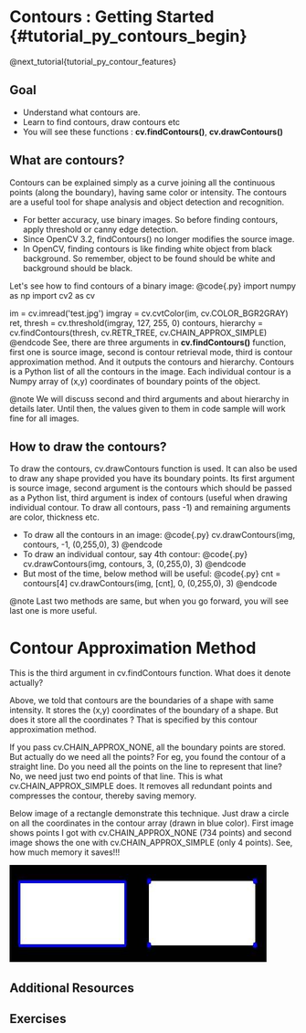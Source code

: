 Contours : Getting Started {#tutorial_py_contours_begin}
==========================

@next_tutorial{tutorial_py_contour_features}

Goal
----

-   Understand what contours are.
-   Learn to find contours, draw contours etc
-   You will see these functions : **cv.findContours()**, **cv.drawContours()**

What are contours?
------------------

Contours can be explained simply as a curve joining all the continuous points (along the boundary),
having same color or intensity. The contours are a useful tool for shape analysis and object
detection and recognition.

-   For better accuracy, use binary images. So before finding contours, apply threshold or canny
    edge detection.
-   Since OpenCV 3.2, findContours() no longer modifies the source image.
-   In OpenCV, finding contours is like finding white object from black background. So remember,
    object to be found should be white and background should be black.

Let's see how to find contours of a binary image:
@code{.py}
import numpy as np
import cv2 as cv

im = cv.imread('test.jpg')
imgray = cv.cvtColor(im, cv.COLOR_BGR2GRAY)
ret, thresh = cv.threshold(imgray, 127, 255, 0)
contours, hierarchy = cv.findContours(thresh, cv.RETR_TREE, cv.CHAIN_APPROX_SIMPLE)
@endcode
See, there are three arguments in **cv.findContours()** function, first one is source image, second
is contour retrieval mode, third is contour approximation method. And it outputs the contours and hierarchy.
Contours is a Python list of all the contours in the image. Each individual contour is a
Numpy array of (x,y) coordinates of boundary points of the object.

@note We will discuss second and third arguments and about hierarchy in details later. Until then,
the values given to them in code sample will work fine for all images.

How to draw the contours?
-------------------------

To draw the contours, cv.drawContours function is used. It can also be used to draw any shape
provided you have its boundary points. Its first argument is source image, second argument is the
contours which should be passed as a Python list, third argument is index of contours (useful when
drawing individual contour. To draw all contours, pass -1) and remaining arguments are color,
thickness etc.

* To draw all the contours in an image:
@code{.py}
cv.drawContours(img, contours, -1, (0,255,0), 3)
@endcode
* To draw an individual contour, say 4th contour:
@code{.py}
cv.drawContours(img, contours, 3, (0,255,0), 3)
@endcode
* But most of the time, below method will be useful:
@code{.py}
cnt = contours[4]
cv.drawContours(img, [cnt], 0, (0,255,0), 3)
@endcode

@note Last two methods are same, but when you go forward, you will see last one is more useful.

Contour Approximation Method
============================

This is the third argument in cv.findContours function. What does it denote actually?

Above, we told that contours are the boundaries of a shape with same intensity. It stores the (x,y)
coordinates of the boundary of a shape. But does it store all the coordinates ? That is specified by
this contour approximation method.

If you pass cv.CHAIN_APPROX_NONE, all the boundary points are stored. But actually do we need all
the points? For eg, you found the contour of a straight line. Do you need all the points on the line
to represent that line? No, we need just two end points of that line. This is what
cv.CHAIN_APPROX_SIMPLE does. It removes all redundant points and compresses the contour, thereby
saving memory.

Below image of a rectangle demonstrate this technique. Just draw a circle on all the coordinates in
the contour array (drawn in blue color). First image shows points I got with cv.CHAIN_APPROX_NONE
(734 points) and second image shows the one with cv.CHAIN_APPROX_SIMPLE (only 4 points). See, how
much memory it saves!!!

![image](images/none.jpg)

Additional Resources
--------------------

Exercises
---------
